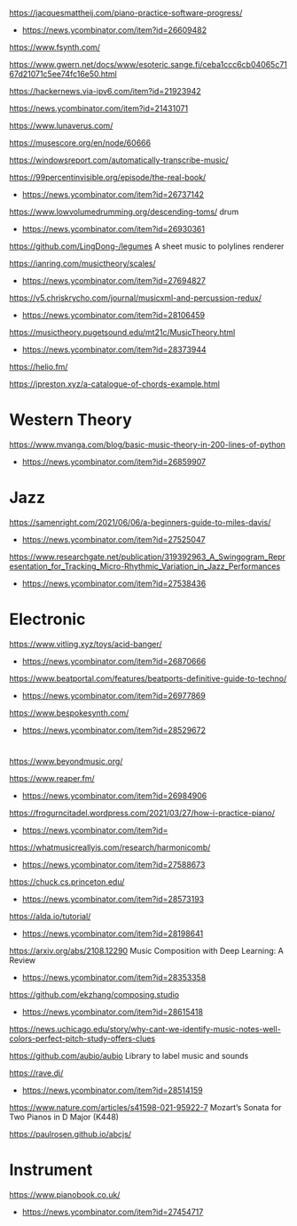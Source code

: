 https://jacquesmattheij.com/piano-practice-software-progress/
* https://news.ycombinator.com/item?id=26609482

https://www.fsynth.com/

https://www.gwern.net/docs/www/esoteric.sange.fi/ceba1ccc6cb04065c7167d21071c5ee74fc16e50.html

https://hackernews.via-ipv6.com/item?id=21923942

https://news.ycombinator.com/item?id=21431071

https://www.lunaverus.com/

https://musescore.org/en/node/60666

https://windowsreport.com/automatically-transcribe-music/

https://99percentinvisible.org/episode/the-real-book/
* https://news.ycombinator.com/item?id=26737142

https://www.lowvolumedrumming.org/descending-toms/ drum
* https://news.ycombinator.com/item?id=26930361

https://github.com/LingDong-/legumes A sheet music to polylines renderer

https://ianring.com/musictheory/scales/
* https://news.ycombinator.com/item?id=27694827

https://v5.chriskrycho.com/journal/musicxml-and-percussion-redux/
* https://news.ycombinator.com/item?id=28106459

https://musictheory.pugetsound.edu/mt21c/MusicTheory.html
* https://news.ycombinator.com/item?id=28373944

https://helio.fm/

https://jpreston.xyz/a-catalogue-of-chords-example.html

# Western Theory
https://www.mvanga.com/blog/basic-music-theory-in-200-lines-of-python
* https://news.ycombinator.com/item?id=26859907

# Jazz
https://samenright.com/2021/06/06/a-beginners-guide-to-miles-davis/
* https://news.ycombinator.com/item?id=27525047

https://www.researchgate.net/publication/319392963_A_Swingogram_Representation_for_Tracking_Micro-Rhythmic_Variation_in_Jazz_Performances
* https://news.ycombinator.com/item?id=27538436

# Electronic

https://www.vitling.xyz/toys/acid-banger/
* https://news.ycombinator.com/item?id=26870666

https://www.beatportal.com/features/beatports-definitive-guide-to-techno/
* https://news.ycombinator.com/item?id=26977869

https://www.bespokesynth.com/
* https://news.ycombinator.com/item?id=28529672

#
https://www.beyondmusic.org/

https://www.reaper.fm/
* https://news.ycombinator.com/item?id=26984906

https://frogurncitadel.wordpress.com/2021/03/27/how-i-practice-piano/
* https://news.ycombinator.com/item?id=

https://whatmusicreallyis.com/research/harmonicomb/
* https://news.ycombinator.com/item?id=27588673

https://chuck.cs.princeton.edu/
* https://news.ycombinator.com/item?id=28573193

https://alda.io/tutorial/
* https://news.ycombinator.com/item?id=28198641

https://arxiv.org/abs/2108.12290 Music Composition with Deep Learning: A Review
* https://news.ycombinator.com/item?id=28353358

https://github.com/ekzhang/composing.studio
* https://news.ycombinator.com/item?id=28615418

https://news.uchicago.edu/story/why-cant-we-identify-music-notes-well-colors-perfect-pitch-study-offers-clues

https://github.com/aubio/aubio Library to label music and sounds

https://rave.dj/
* https://news.ycombinator.com/item?id=28514159

https://www.nature.com/articles/s41598-021-95922-7 Mozart’s Sonata for Two Pianos in D Major (K448)

https://paulrosen.github.io/abcjs/

# Instrument
https://www.pianobook.co.uk/
* https://news.ycombinator.com/item?id=27454717


